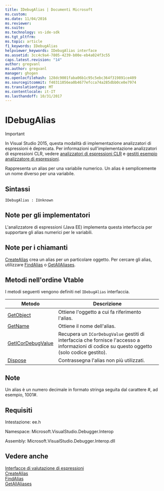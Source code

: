 ```yaml
---
title: IDebugAlias | Documenti Microsoft
ms.custom: 
ms.date: 11/04/2016
ms.reviewer: 
ms.suite: 
ms.technology: vs-ide-sdk
ms.tgt_pltfrm: 
ms.topic: article
f1_keywords: IDebugAlias
helpviewer_keywords: IDebugAlias interface
ms.assetid: 3cc4c9a4-7805-4239-b00e-eb4a024f3c55
caps.latest.revision: "14"
author: gregvanl
ms.author: gregvanl
manager: ghogen
ms.openlocfilehash: 128dc9001faba06b1c95c5ebc364f319891ce409
ms.sourcegitcommit: f40311056ea0b4677efcca74a285dbb0ce0e7974
ms.translationtype: MT
ms.contentlocale: it-IT
ms.lasthandoff: 10/31/2017
---
```

# <a name="idebugalias"></a>IDebugAlias
> [!IMPORTANT]
>  In Visual Studio 2015, questa modalità di implementazione analizzatori di espressioni è deprecata. Per informazioni sull'implementazione analizzatori di espressioni CLR, vedere [analizzatori di espressioni CLR](https://github.com/Microsoft/ConcordExtensibilitySamples/wiki/CLR-Expression-Evaluators) e [gestiti esempio analizzatore di espressioni](https://github.com/Microsoft/ConcordExtensibilitySamples/wiki/Managed-Expression-Evaluator-Sample).  
  
 Rappresenta un alias per una variabile numerico. Un alias è semplicemente un nome diverso per una variabile.  
  
## <a name="syntax"></a>Sintassi  
  
```  
IDebugAlias : IUnknown  
```  
  
## <a name="notes-for-implementers"></a>Note per gli implementatori  
 L'analizzatore di espressioni (Java EE) implementa questa interfaccia per supportare gli alias numerici per le variabili.  
  
## <a name="notes-for-callers"></a>Note per i chiamanti  
 [CreateAlias](../../../extensibility/debugger/reference/idebugobject2-createalias.md) crea un alias per un particolare oggetto. Per cercare gli alias, utilizzare [FindAlias](../../../extensibility/debugger/reference/idebugbinder3-findalias.md) o [GetAllAliases](../../../extensibility/debugger/reference/idebugbinder3-getallaliases.md).  
  
## <a name="methods-in-vtable-order"></a>Metodi nell'ordine Vtable  
 I metodi seguenti vengono definiti nel `IDebugAlias` interfaccia.  
  
|Metodo|Descrizione|  
|------------|-----------------|  
|[GetObject](../../../extensibility/debugger/reference/idebugalias-getobject.md)|Ottiene l'oggetto a cui fa riferimento l'alias.|  
|[GetName](../../../extensibility/debugger/reference/idebugalias-getname.md)|Ottiene il nome dell'alias.|  
|[GetICorDebugValue](../../../extensibility/debugger/reference/idebugalias-geticordebugvalue.md)|Recupera un `ICorDebugValue` gestiti di interfaccia che fornisce l'accesso a informazioni di codice su questo oggetto (solo codice gestito).|  
|[Dispose](../../../extensibility/debugger/reference/idebugalias-dispose.md)|Contrassegna l'alias non più utilizzati.|  
  
## <a name="remarks"></a>Note  
 Un alias è un numero decimale in formato stringa seguita dal carattere #, ad esempio, 1001#.  
  
## <a name="requirements"></a>Requisiti  
 Intestazione: ee.h  
  
 Namespace: Microsoft.VisualStudio.Debugger.Interop  
  
 Assembly: Microsoft.VisualStudio.Debugger.Interop.dll  
  
## <a name="see-also"></a>Vedere anche  
 [Interfacce di valutazione di espressioni](../../../extensibility/debugger/reference/expression-evaluation-interfaces.md)   
 [CreateAlias](../../../extensibility/debugger/reference/idebugobject2-createalias.md)   
 [FindAlias](../../../extensibility/debugger/reference/idebugbinder3-findalias.md)   
 [GetAllAliases](../../../extensibility/debugger/reference/idebugbinder3-getallaliases.md)